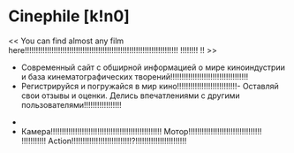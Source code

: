   # Сinephile [k!n0]
<< You can find almost any film here!!!!!!!!!!!!!!!!!!!!!!!!!!!!!!!!!!!!!!!!!!!!!!!!!!!!!!!!!!!!!!!!!!!!! !!!!!!!! !! >>

- Современный сайт с обширной информацией о мире киноиндустрии и база кинематографических творений!!!!!!!!!!!!!!!!!!!!!!!!!!!!!!!!!!!
- Регистрируйся и погружайся в мир кино!!!!!!!!!!!!!!!!!!!!!!!!!!!- Оставляй свои отзывы и оценки. Делись впечатлениями с другими пользователями!!!!!!!!!!!!!!!!!
*
* Камера!!!!!!!!!!!!!!!!!!!!!!!!!!!!!!!!!!!!!!!!!!!!!!!!!! Мотор!!!!!!!!!!!!!!!!!!!!!!!!!!!!!!!!! !!!!!!!!!!! Action!!!!!!!!!!!!!!!!!!!!!!!!!!!?!!!!!!!!!!!!!!!!!!!!!!!
